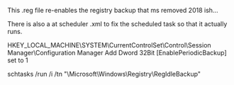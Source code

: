 This .reg file re-enables the registry backup that ms removed 2018 ish...

There is also a at scheduler .xml to fix the scheduled task so that it actually runs.

HKEY_LOCAL_MACHINE\SYSTEM\CurrentControlSet\Control\Session Manager\Configuration Manager
Add Dword 32Bit [EnablePeriodicBackup] set to 1

schtasks /run /i /tn "\Microsoft\Windows\Registry\RegIdleBackup"
